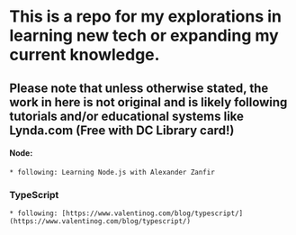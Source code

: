 # This is a repo for my explorations in learning new tech or expanding my current knowledge.
## Please note that unless otherwise stated, the work in here is not original and is likely following tutorials and/or educational systems like Lynda.com (Free with DC Library card!)

#### Node: 
    * following: Learning Node.js with Alexander Zanfir


### TypeScript
    * following: [https://www.valentinog.com/blog/typescript/](https://www.valentinog.com/blog/typescript/)